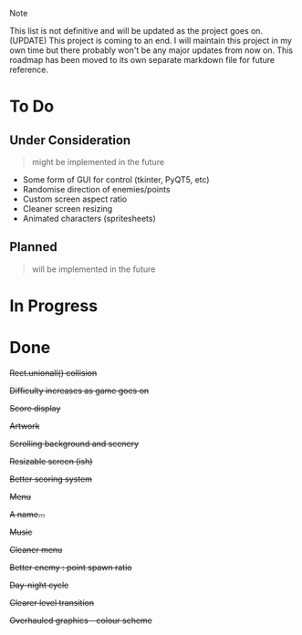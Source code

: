 > [!NOTE]
> This list is not definitive and will be updated as the project goes on.
> (UPDATE) This project is coming to an end. I will maintain this project in my own time but there probably won't be any major updates from now on. This roadmap has been moved to its own separate markdown file for future reference.

# To Do

## Under Consideration
> might be implemented in the future
- Some form of GUI for control (tkinter, PyQT5, etc)
- Randomise direction of enemies/points
- Custom screen aspect ratio
- Cleaner screen resizing
- Animated characters (spritesheets)

## Planned
> will be implemented in the future

# In Progress

# Done
~~Rect.unionall() collision~~

~~Difficulty increases as game goes on~~

~~Score display~~

~~Artwork~~

~~Scrolling background and scenery~~

~~Resizable screen (ish)~~

~~Better scoring system~~

~~Menu~~

~~A name...~~

~~Music~~

~~Cleaner menu~~

~~Better enemy : point spawn ratio~~

~~Day-night cycle~~

~~Clearer level transition~~

~~Overhauled graphics - colour scheme~~
